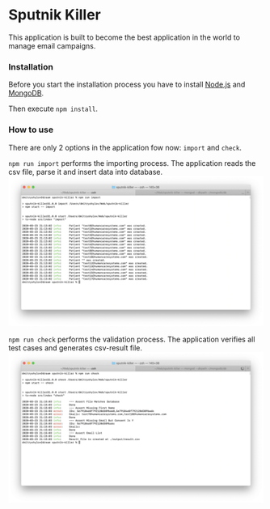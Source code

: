 # Sputnik Killer
This application is built to become the best application in the world to manage email campaigns.

### Installation
Before you start the installation process you have to install [Node.js](https://nodejs.org/) and [MongoDB](https://www.mongodb.com/).

Then execute `npm install`.

### How to use
There are only 2 options in the application fow now: `import` and `check`.

`npm run import` performs the importing process. The application reads the csv file, parse it and insert data into database.
![Import](./import.png)


`npm run check` performs the validation process. The application verifies all test cases and generates csv-result file.
![Check](./check.png)

